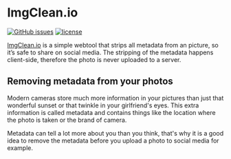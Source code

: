# ImgClean.io
[![GitHub issues](https://img.shields.io/github/issues/WouterJanson/ImgClean.io.svg)](https://github.com/WouterJanson/ImgClean.io/issues)
[![license](https://img.shields.io/github/license/WouterJanson/ImgClean.io.svg)](https://github.com/WouterJanson/ImgClean.io/blob/master/LICENCE)

[ImgClean.io](http://imgclean.io/) is a simple webtool that strips all metadata from an picture, so it’s safe to share on social media. The stripping of the metadata happens client-side, therefore the photo is never uploaded to a server.

## Removing metadata from your photos

Modern cameras store much more information in your pictures than just that wonderful sunset or that twinkle in your girlfriend's eyes. This extra information is called metadata and contains things like the location where the photo is taken or the brand of camera.

Metadata can tell a lot more about you than you think, that's why it is a good idea to remove the metadata before you upload a photo to social media for example.
